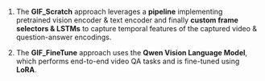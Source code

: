 1. The **GIF_Scratch** approach leverages a **pipeline** implementing pretrained vision encoder & text encoder and finally **custom frame selectors & LSTMs** to capture temporal features of the captured video & question-answer encodings.
   
2. The **GIF_FineTune** approach uses the **Qwen Vision Language Model**, which performs end-to-end video QA tasks and is fine-tuned using **LoRA**.

